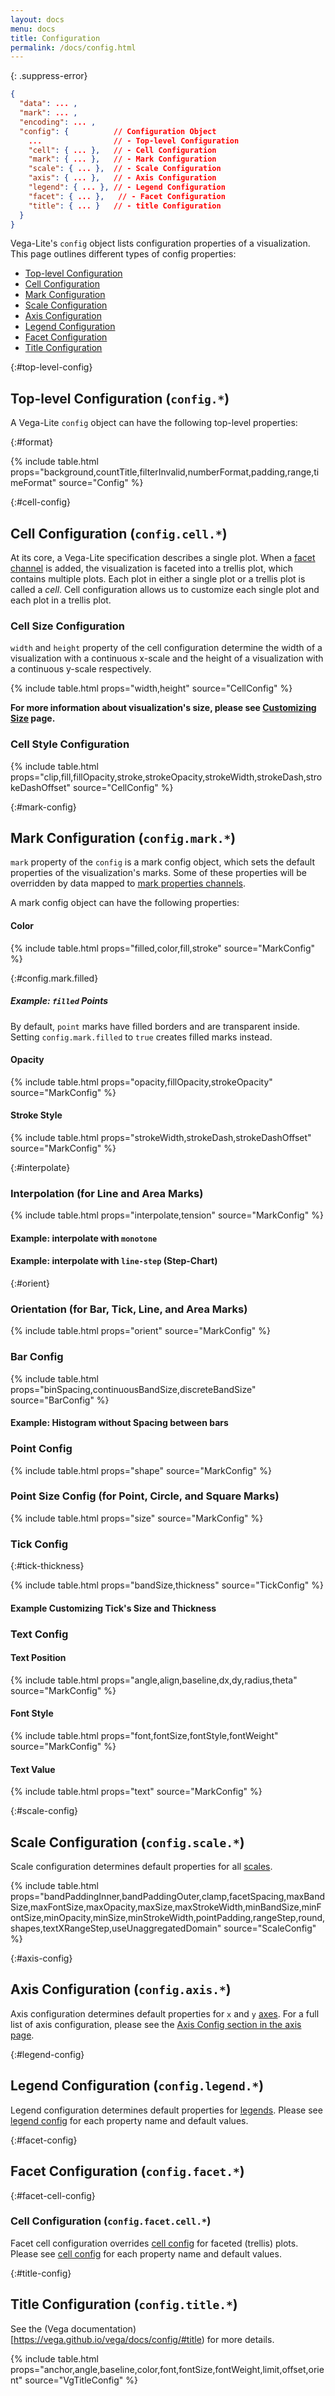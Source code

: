 ```yaml
---
layout: docs
menu: docs
title: Configuration
permalink: /docs/config.html
---
```


{: .suppress-error}
```json
{
  "data": ... ,
  "mark": ... ,
  "encoding": ... ,
  "config": {          // Configuration Object
    ...                // - Top-level Configuration
    "cell": { ... },   // - Cell Configuration
    "mark": { ... },   // - Mark Configuration
    "scale": { ... },  // - Scale Configuration
    "axis": { ... },   // - Axis Configuration
    "legend": { ... }, // - Legend Configuration
    "facet": { ... },   // - Facet Configuration
    "title": { ... }   // - title Configuration
  }
}
```

Vega-Lite's `config` object lists configuration properties of a visualization.
This page outlines different types of config properties:

- [Top-level Configuration](#top-level-config)
- [Cell Configuration](#cell-config)
- [Mark Configuration](#mark-config)
- [Scale Configuration](#scale-config)
- [Axis Configuration](#axis-config)
- [Legend Configuration](#legend-config)
- [Facet Configuration](#facet-config)
- [Title Configuration](#title-config)

{:#top-level-config}
## Top-level Configuration  (`config.*`)

A Vega-Lite `config` object can have the following top-level properties:

{:#format}

{% include table.html props="background,countTitle,filterInvalid,numberFormat,padding,range,timeFormat" source="Config" %}

<!-- TODO: consider adding width, height, numberFormat, timeFormat  -->

{:#cell-config}
## Cell Configuration  (`config.cell.*`)

At its core, a Vega-Lite specification describes a single plot. When a [facet channel](encoding.html#facet) is added, the visualization is faceted into a trellis plot, which contains multiple plots.
Each plot in either a single plot or a trellis plot is called a _cell_. Cell configuration allows us to customize each single plot and each plot in a trellis plot.

### Cell Size Configuration

`width` and `height` property of the cell configuration determine the width of a visualization with a continuous x-scale and the height of a visualization with a continuous y-scale respectively.

{% include table.html props="width,height" source="CellConfig" %}

**For more information about visualization's size, please see [Customizing Size](size.html) page.**

### Cell Style Configuration

{% include table.html props="clip,fill,fillOpacity,stroke,strokeOpacity,strokeWidth,strokeDash,strokeDashOffset" source="CellConfig" %}


{:#mark-config}
## Mark Configuration (`config.mark.*`)

`mark` property of the `config` is a mark config object, which sets the default properties of the visualization's marks. Some of these properties will be overridden by data mapped to [mark properties channels](encoding.html#props-channels).

A mark config object can have the following properties:

#### Color

{% include table.html props="filled,color,fill,stroke" source="MarkConfig" %}

<!-- Linked from another page. Don't remove!-->

{:#config.mark.filled}
##### Example: `filled` Points

By default, `point` marks have filled borders and are transparent inside. Setting `config.mark.filled` to `true` creates filled marks instead.

<span class="vl-example" data-name="point_filled"></span>


#### Opacity

{% include table.html props="opacity,fillOpacity,strokeOpacity" source="MarkConfig" %}


#### Stroke Style

{% include table.html props="strokeWidth,strokeDash,strokeDashOffset" source="MarkConfig" %}

<!-- one example for custom fill/stroke -->

{:#interpolate}
### Interpolation (for Line and Area Marks)

{% include table.html props="interpolate,tension" source="MarkConfig" %}

#### Example: interpolate with `monotone`

<span class="vl-example" data-name="line_monotone"></span>

#### Example: interpolate with `line-step` (Step-Chart)

<span class="vl-example" data-name="line_step"></span>


{:#orient}
### Orientation (for Bar, Tick, Line, and Area Marks)

{% include table.html props="orient" source="MarkConfig" %}

<!-- TODO: write better explanation for default behavior -->

<!-- TODO: think about better example -->
<!--
#### Example: `"horizontal"` orient in the line.
```json
{
  "data": {"url": "data/cars.json"},
  "mark": "line",
  "encoding": {
    "x": {"field": "Horsepower","type": "quantitative"},
    "y": {"field": "Miles_per_Gallon","type": "quantitative"}
  },
  "config": {
    "mark": {"orient": "horizontal"}
  }
}

```
<script>
vg.embed('#horizontal_line', {
  mode: 'vega-lite',
  spec: {
    "data": {"url": "../data/cars.json"},
    "mark": "point",
    "encoding": {
      "x": {"field": "Horsepower","type": "quantitative"},
      "y": {"field": "Miles_per_Gallon","type": "quantitative"}
    },
    "config": {
      "mark": {"filled": true}
    }
  }
});
</script>
<div id="horizontal_line"></div>
---->

### Bar Config

{% include table.html props="binSpacing,continuousBandSize,discreteBandSize" source="BarConfig" %}


#### Example: Histogram without Spacing between bars

<span class="vl-example" data-name="histogram_no_spacing"></span>

### Point Config

{% include table.html props="shape" source="MarkConfig" %}


### Point Size Config (for Point, Circle, and Square Marks)

{% include table.html props="size" source="MarkConfig" %}


### Tick Config

{:#tick-thickness}

{% include table.html props="bandSize,thickness" source="TickConfig" %}


#### Example Customizing Tick's Size and Thickness

<span class="vl-example" data-name="tick_dot_thickness"></span>

### Text Config

<div id="text"></div>

#### Text Position

{% include table.html props="angle,align,baseline,dx,dy,radius,theta" source="MarkConfig" %}


#### Font Style

{% include table.html props="font,fontSize,fontStyle,fontWeight" source="MarkConfig" %}

#### Text Value

{% include table.html props="text" source="MarkConfig" %}


<!-- TODO: expand format detail -->
<!-- TODO: example of customized text -->

{:#scale-config}
## Scale Configuration  (`config.scale.*`)

Scale configuration determines default properties for all [scales](scale.html).

{% include table.html props="bandPaddingInner,bandPaddingOuter,clamp,facetSpacing,maxBandSize,maxFontSize,maxOpacity,maxSize,maxStrokeWidth,minBandSize,minFontSize,minOpacity,minSize,minStrokeWidth,pointPadding,rangeStep,round,shapes,textXRangeStep,useUnaggregatedDomain" source="ScaleConfig" %}

{:#axis-config}
## Axis Configuration  (`config.axis.*`)

Axis configuration determines default properties for `x` and `y` [axes](axis.html).
For a full list of axis configuration, please see the [Axis Config section in the axis page](axis.html#axis-config).

{:#legend-config}
## Legend Configuration  (`config.legend.*`)

Legend configuration determines default properties for [legends](legend.html). Please see [legend config](legend.html#legend-config) for each property name and default values.

{:#facet-config}
## Facet Configuration  (`config.facet.*`)

{:#facet-cell-config}
### Cell Configuration (`config.facet.cell.*`)

Facet cell configuration overrides [cell config](#cell-config) for faceted (trellis) plots. Please see [cell config](#cell-config) for each property name and default values.

{:#title-config}
## Title Configuration  (`config.title.*`)

See the (Vega documentation)[https://vega.github.io/vega/docs/config/#title) for more details.

{% include table.html props="anchor,angle,baseline,color,font,fontSize,fontWeight,limit,offset,orient" source="VgTitleConfig" %}
